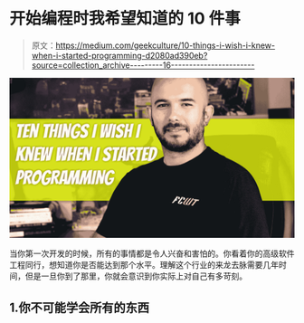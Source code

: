 # 开始编程时我希望知道的 10 件事

> 原文：<https://medium.com/geekculture/10-things-i-wish-i-knew-when-i-started-programming-d2080ad390eb?source=collection_archive---------16----------------------->

![](img/970c275730b4ab377eb42c50e1662bbb.png)

当你第一次开发的时候，所有的事情都是令人兴奋和害怕的。你看着你的高级软件工程同行，想知道你是否能达到那个水平。理解这个行业的来龙去脉需要几年时间，但是一旦你到了那里，你就会意识到你实际上对自己有多苛刻。

## 1.你不可能学会所有的东西